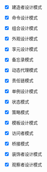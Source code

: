 - [X] 建造者设计模式
- [X] 命令设计模式
- [X] 组合设计模式
- [X] 外观设计模式
- [X] 享元设计模式
- [X] 备忘录模式
- [X] 动态代理模式
- [X] 责任链模式
- [X] 单例设计模式
- [X] 状态模式
- [X] 策略模式
- [X] 模板设计模式
- [X] 访问者模式
- [X] 桥接模式
- [X] 装饰者设计模式
- [X] 观察者设计模式

